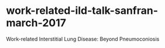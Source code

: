 # work-related-ild-talk-sanfran-march-2017
Work-related Interstitial Lung Disease: Beyond Pneumoconiosis
